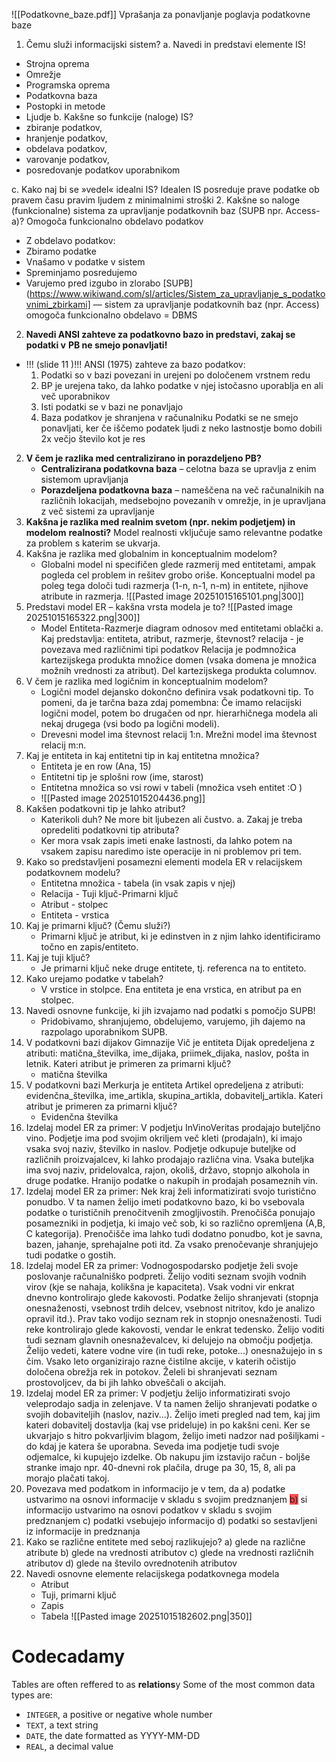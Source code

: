 ![[Podatkovne_baze.pdf]]
Vprašanja za ponavljanje poglavja podatkovne baze
1. Čemu služi informacijski sistem?
a. Navedi in predstavi elemente IS!
 - Strojna oprema 
- Omrežje
- Programska oprema
- Podatkovna baza
- Postopki in metode
- Ljudje
b. Kakšne so funkcije (naloge) IS?
-  zbiranje podatkov,
- hranjenje podatkov,
- obdelava podatkov,
- varovanje podatkov,
- posredovanje podatkov uporabnikom

c. Kako naj bi se »vedel« idealni IS?
	Idealen IS posreduje prave podatke ob pravem času pravim ljudem z minimalnimi stroški
2. Kakšne so naloge (funkcionalne) sistema za upravljanje podatkovnih baz
(SUPB npr. Access-a)?
Omogoča funkcionalno obdelavo podatkov
- Z obdelavo podatkov: 
- Zbiramo podatke
- Vnašamo v podatke v sistem
- Spreminjamo posredujemo
- Varujemo pred izgubo in zlorabo 
[SUPB](https://www.wikiwand.com/sl/articles/Sistem_za_upravljanje_s_podatkovnimi_zbirkami] –– sistem za upravljanje podatkovnih baz (npr. Access) omogoča funkcionalno obdelavo = DBMS
2. **Navedi ANSI zahteve za podatkovno bazo in predstavi, zakaj se podatki v**
		**PB ne smejo ponavljati!**
- !!! (slide 11 )!!! ANSI (1975) zahteve za bazo podatkov: 
	1. Podatki so v bazi povezani in urejeni po določenem vrstnem redu
	2. BP je urejena tako, da lahko podatke v njej istočasno uporablja en ali več uporabnikov
	3. Isti podatki se v bazi ne ponavljajo
	4. Baza podatkov je shranjena v računalniku
	Podatki se ne smejo ponavljati, ker če iščemo podatek ljudi z neko lastnostje bomo dobili 2x večjo število kot je res
2. **V čem je razlika med centralizirano in porazdeljeno PB?**
	- **Centralizirana podatkovna baza** – celotna baza se upravlja z enim sistemom upravljanja
	- **Porazdeljena podatkovna baza** – nameščena na več računalnikih na različnih lokacijah, medsebojno povezanih v omrežje, in je upravljana z več sistemi za upravljanje
3. **Kakšna je razlika med realnim svetom (npr. nekim podjetjem) in modelom**
**realnosti?**
Model realnosti vključuje samo relevantne podatke za problem s katerim se ukvarja.
4. Kakšna je razlika med globalnim in konceptualnim modelom?
	- Globalni model ni specifičen glede razmerij med entitetami, ampak pogleda cel problem in rešitev grobo oriše. Konceptualni model pa poleg tega določi tudi razmerja (1-n, n-1, n-m) in entitete, njihove atribute in razmerja.
	  ![[Pasted image 20251015165101.png|300]]
5. Predstavi model ER – kakšna vrsta modela je to?
   ![[Pasted image 20251015165322.png|300]]
	- Model Entiteta-Razmerje diagram odnosov med entitetami oblački
a. Kaj predstavlja: entiteta, atribut, razmerje, števnost?
	  relacija - je povezava med različnimi tipi podatkov 
	  Relacija je podmnožica kartezijskega produkta množice domen (vsaka domena je množica možnih vrednosti za atribut). Del kartezijskega produkta columnov.
6. V čem je razlika med logičnim in konceptualnim modelom?
	- Logični model dejansko dokončno definira vsak podatkovni tip. To pomeni, da je tarčna baza zdaj pomembna: Če imamo relacijski logični model, potem bo drugačen od npr. hierarhičnega modela ali nekaj drugega (vsi bodo pa logični modeli).
	- Drevesni model ima števnost relacij 1:n. Mrežni model ima števnost relacij m:n.
7. Kaj je entiteta in kaj entitetni tip in kaj entitetna množica?
	- Entiteta je en row (Ana, 15)
	- Entitetni tip je splošni row (ime, starost)
	- Entitetna množica so vsi rowi v tabeli (množica vseh entitet :O )
	- ![[Pasted image 20251015204436.png]]
8. Kakšen podatkovni tip je lahko atribut?
	- Katerikoli duh? Ne more bit ljubezen ali čustvo.
	a. Zakaj je treba opredeliti podatkovni tip atributa?
	- Ker mora vsak zapis imeti enake lastnosti, da lahko potem na vsakem zapisu naredimo iste operacije in ni problemov pri tem.
9. Kako so predstavljeni posamezni elementi modela ER v relacijskem podatkovnem modelu?
	- Entitetna množica - tabela (in vsak zapis v njej)
	- Relacija - Tuji ključ-Primarni ključ
	- Atribut - stolpec
	- Entiteta - vrstica
10. Kaj je primarni ključ? (Čemu služi?)
	- Primarni ključ je atribut, ki je edinstven in z njim lahko identificiramo točno en zapis/entiteto.
11. Kaj je tuji ključ?
	- Je primarni ključ neke druge entitete, tj. referenca na to entiteto.
12. Kako urejamo podatke v tabelah?
	- V vrstice in stolpce. Ena entiteta je ena vrstica, en atribut pa en stolpec.
13. Navedi osnovne funkcije, ki jih izvajamo nad podatki s pomočjo SUPB!
	- Pridobivamo, shranjujemo, obdelujemo, varujemo, jih dajemo na razpolago uporabnikom SUPB.
14. V podatkovni bazi dijakov Gimnazije Vič je entiteta Dijak opredeljena z atributi: matična_številka, ime_dijaka, priimek_dijaka, naslov, pošta in letnik. Kateri atribut je primeren za primarni ključ?
	- matična številka
15. V podatkovni bazi Merkurja je entiteta Artikel opredeljena z atributi: evidenčna_številka, ime_artikla, skupina_artikla, dobavitelj_artikla. Kateri atribut je primeren za primarni ključ?
	- Evidenčna številka
16. Izdelaj model ER za primer:
V podjetju InVinoVeritas prodajajo buteljčno vino. Podjetje ima pod svojim okriljem več kleti (prodajaln), ki imajo vsaka svoj naziv, številko in naslov. Podjetje odkupuje buteljke od različnih proizvajalcev, ki lahko prodajajo različna vina. Vsaka buteljka ima svoj naziv, pridelovalca, rajon, okoliš, državo, stopnjo alkohola in druge podatke. Hranijo podatke o nakupih in prodajah posameznih vin.
17. Izdelaj model ER za primer:
Nek kraj želi informatizirati svojo turistično ponudbo. V ta namen želijo imeti
podatkovno bazo, ki bo vsebovala podatke o turističnih prenočitvenih
zmogljivostih. Prenočišča ponujajo posamezniki in podjetja, ki imajo več sob,
ki so različno opremljena (A,B, C kategorija). Prenočišče ima lahko tudi
dodatno ponudbo, kot je savna, bazen, jahanje, sprehajalne poti itd. Za vsako
prenočevanje shranjujejo tudi podatke o gostih.
18. Izdelaj model ER za primer:
Vodnogospodarsko podjetje želi svoje poslovanje računalniško podpreti.
Želijo voditi seznam svojih vodnih virov (kje se nahaja, kolikšna je kapaciteta).
Vsak vodni vir enkrat dnevno kontrolirajo glede kakovosti. Podatke želijo
shranjevati (stopnja onesnaženosti, vsebnost trdih delcev, vsebnost nitritov,
kdo je analizo opravil itd.).
Prav tako vodijo seznam rek in stopnjo onesnaženosti. Tudi reke kontrolirajo
glede kakovosti, vendar le enkrat tedensko.
Želijo voditi tudi seznam glavnih onesnaževalcev, ki delujejo na območju
podjetja. Želijo vedeti, katere vodne vire (in tudi reke, potoke...) onesnažujejo
in s čim.
Vsako leto organizirajo razne čistilne akcije, v katerih očistijo določena
obrežja rek in potokov.
Želeli bi shranjevati seznam prostovoljcev, da bi jih lahko obveščali o akcijah.
19. Izdelaj model ER za primer:
V podjetju želijo informatizirati svojo veleprodajo sadja in zelenjave. V ta
namen želijo shranjevati podatke o svojih dobaviteljih (naslov, naziv...). Želijo
imeti pregled nad tem, kaj jim kateri dobavitelj dostavlja (kaj vse prideluje) in
po kakšni ceni. Ker se ukvarjajo s hitro pokvarljivim blagom, želijo imeti
nadzor nad pošiljkami - do kdaj je katera še uporabna.
Seveda ima podjetje tudi svoje odjemalce, ki kupujejo izdelke. Ob nakupu jim
izstavijo račun - boljše stranke imajo npr. 40-dnevni rok plačila, druge pa 30,
15, 8, ali pa morajo plačati takoj.
20. Povezava med podatkom in informacijo je v tem, da
a) podatke ustvarimo na osnovi informacije v skladu s svojim predznanjem
<span style="background:#ff4d4f">b)</span> si informacijo ustvarimo na osnovi podatkov v skladu s svojim predznanjem
c) podatki vsebujejo informacijo
d) podatki so sestavljeni iz informacije in predznanja
21. Kako se različne entitete med seboj razlikujejo?
a) glede na različne atribute
b) glede na vrednosti atributov
c) glede na vrednosti različnih atributov
d) glede na število ovrednotenih atributov
22. Navedi osnovne elemente relacijskega podatkovnega modela
	- Atribut
	- Tuji, primarni ključ
	- Zapis
	- Tabela
![[Pasted image 20251015182602.png|350]]


# Codecadamy
Tables are often reffered to as **relations**y
Some of the most common data types are:
- `INTEGER`, a positive or negative whole number
- `TEXT`, a text string
- `DATE`, the date formatted as YYYY-MM-DD
- `REAL`, a decimal value



